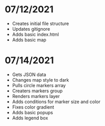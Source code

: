 # 07/12/2021
- Creates initial file structure
- Updates gitignore
- Adds basic index.html
- Adds basic map

# 07/14/2021
- Gets JSON data
- Changes map style to dark
- Pulls circle markers array
- Creaters markers group
- Renders markers layer
- Adds conditions for marker size and color
- Fixes color gradient
- Adds basic popups
- Adds legend box